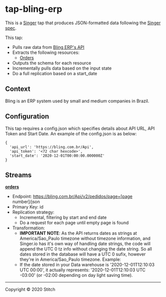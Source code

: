 # tap-bling-erp

This is a [Singer](https://singer.io) tap that produces JSON-formatted data
following the [Singer
spec](https://github.com/singer-io/getting-started/blob/master/docs/SPEC.md).

This tap:

- Pulls raw data from [Bling ERP's API](https://ajuda.bling.com.br/hc/pt-br/categories/360002186394-API-para-Desenvolvedores)
- Extracts the following resources:
  - [Orders](https://ajuda.bling.com.br/hc/pt-br/articles/360046424094-GET-pedidos)
- Outputs the schema for each resource
- Incrementally pulls data based on the input state 
- Do a full replication based on a start_date

## Context
Bling is an ERP system used by small and medium companies in Brazil.

## Configuration

This tap requires a config.json which specifies details about API URL, API Token and Start Date. An example of the config.json is as below:
```
{
  'api_url': 'https://bling.com.br/Api',
  'api_token': '<72 char hexcode>',
  'start_date': '2020-12-01T00:00:00.000000Z'
}
```

## Streams

[**orders**](https://ajuda.bling.com.br/hc/pt-br/articles/360046424094-GET-pedidos)
- Endpoint: https://bling.com.br/Api/v2/pedidos/page=[page number]/json
- Primary Key: id
- Replication strategy:
    - Incremental, filtering by start and end date
    - Do a request for each page until empty page is found
- Transformation:
    - **IMPORTANT NOTE**: As the API returns dates as strings at America/Sao_Paulo timezone without timezone information, and Singer.io has it's own way of handling date strings, the code will append the UTC 0 tz info without changing the date string. So all dates stored in the database will have a UTC 0 sufix, however they're in America/Sao_Paulo timezone. Example:
    - If the date stored in your Data warehouse is '2020-12-01T12:10:03 UTC 00:00', it actually represents:  '2020-12-01T12:10:03 UTC -03:00' (or -02:00 depending on day light saving time).


---

Copyright &copy; 2020 Stitch

